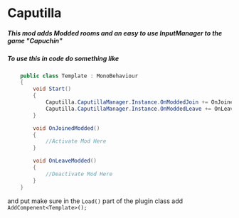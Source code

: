# Caputilla

##### This mod adds Modded rooms and an easy to use InputManager to the game "Capuchin"


##### To use this in code do something like 
```C#
    public class Template : MonoBehaviour
    {
        void Start()
        {
            Caputilla.CaputillaManager.Instance.OnModdedJoin += OnJoinedModded;
            Caputilla.CaputillaManager.Instance.OnModdedLeave += OnLeaveModded;
        }

        void OnJoinedModded()
        {
            //Activate Mod Here
        }

        void OnLeaveModded()
        {
            //Deactivate Mod Here
        }
    }
```
and put make sure in the `Load()` part of the plugin class add `AddCompenent<Template>();`
